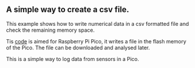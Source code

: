 ## A simple way to create a csv file.

This example shows how to write numerical data in a csv formatted file and check the remaining memory space.

Tis [code](csv_file_creation.py) is aimed for Raspberry Pi Pico, it writes a file in the flash memory of the Pico. The file can be downloaded and analysed later.

This is a simple way to log data from sensors in a Pico.
